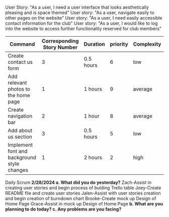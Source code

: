 User Story: "As a user, I need a user interface that looks aesthetically pleasing and is space themed"
User story: "As a user, navigate easily to other pages on the website"
User story: "As a user, I need easily accessible contact information for the club"
User story: "As a user, I would like to log into the website to access further functionality reserved for club members"

| Command | Corresponding Story Number | Duration | priority | Complexity |
| --- | --- | --- | --- | --- |
| Create contact us form | 3 | 0.5 hours | 6 | low |
| Add relevant photos to the home page | 1 | 1 hours | 9 | average |
| Create navigation bar | 2 | 1 hour | 8 | average |
| Add about us section | 3 | 0.5 hours | 5 | low |
| Implement font and background style changes | 1 | 2 hours | 2 | high |


Daily Scrum
**2/28/2024
a. What did you do yesterday?**
Zach-Assist in creating user stories and begin process of bulding Trello table
Joey-Create README file and create user stories
Jalen-Assist with user stories creation and begin creation of burndown chart
Brooke-Create mock up Design of Home Page
Grace-Assist in mock up Design of Home Page
**b. What are you planning to do today?
c. Any problems are you facing?**

